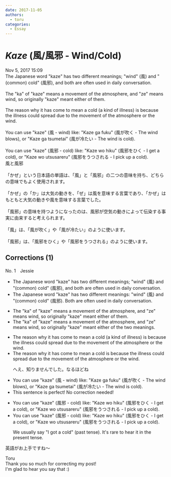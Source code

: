 ```yaml
---
date: 2017-11-05
authors:
  - toru
categories:
  - Essay
---
```


<h1 id="subject_show"><strong><em>Kaze</strong></em> (風/風邪 - Wind/Cold)</h1>
<div class="date">Nov 5, 2017 15:09</div>
<div id="post"><div id="body_show_ori">
The Japanese word "kaze" has two different meanings; "wind" (風) and "(common) cold" (風邪), and both are often used in daily conversation.<br/><br/>The "ka" of "kaze" means a movement of the atmosphere, and "ze" means wind, so originally "kaze" meant either of them.<br/><br/>The reason why it has come to mean a cold (a kind of illness) is because the illness could spread due to the movement of the atmosphere or the wind.<br/><br/>You can use "kaze" (風 - wind) like: "Kaze ga fuku" (風が吹く - The wind blows), or "Kaze ga tsumetai" (風が冷たい - The wind is cold).<br/><br/>You can use "kaze" (風邪 - cold) like: "Kaze wo hiku" (風邪をひく - I get a cold), or "Kaze wo utsusareru" (風邪をうつされる - I pick up a cold).
</div></div>

<!-- more -->

<div id="post_ja"><div id="body_show_mo">
風と風邪<br/><br/>「かぜ」という日本語の単語は、「風」と「風邪」の二つの意味を持ち、どちらの意味でもよく使用されます。<br/><br/>「かぜ」の「か」は大気の動きを、「ぜ」は風を意味する言葉であり、「かぜ」はもともと大気の動きや風を意味する言葉でした。<br/><br/>「風邪」の意味を持つようになったのは、風邪が空気の動きによって伝染する事実に由来すると考えられます。<br/><br/>「風」は、「風が吹く」や「風が冷たい」のように使います。<br/><br/>「風邪」は、「風邪をひく」や「風邪をうつされる」のように使います。
</div></div>

## Corrections (1)
<div id="block"><div class="first_name"> No. 1　<span class="just_name">Jessie</span></div><div id="block2">
<ul class="correction_field">
<li class="incorrect">The Japanese word "kaze" has two different meanings; "wind" (風) and "(common) cold" (風邪), and both are often used in daily conversation.</li>
<li class="corrected correct">
The Japanese word "kaze" has two different meanings<span class="f_blue">:</span> "wind" (風) and "(common) cold" (風邪). Both are often used in daily conversation.
</li>
</ul>
<ul class="correction_field">
<li class="incorrect">The "ka" of "kaze" means a movement of the atmosphere, and "ze" means wind, so originally "kaze" meant either of them.</li>
<li class="corrected correct">
The "ka" of "kaze" means a movement of the atmosphere, and "ze" means wind, so originally "kaze" meant either of the two meanings. 
</li>
</ul>
<ul class="correction_field">
<li class="incorrect">The reason why it has come to mean a cold (a kind of illness) is because the illness could spread due to the movement of the atmosphere or the wind.</li>
<li class="corrected correct">
The reason why it has come to mean a cold is because the illness could spread due to the movement of the atmosphere or the wind.
<p class="correction_comment">へえ、知りませんでした。なるほどね</p>
</li>
</ul>
<ul class="correction_field">
<li class="incorrect">You can use "kaze" (風 - wind) like: "Kaze ga fuku" (風が吹く - The wind blows), or "Kaze ga tsumetai" (風が冷たい - The wind is cold).</li>
<li class="corrected perfect">This sentence is perfect! No correction needed!</li>
</ul>
<ul class="correction_field">
<li class="incorrect">You can use "kaze" (風邪 - cold) like: "Kaze wo hiku" (風邪をひく - I get a cold), or "Kaze wo utsusareru" (風邪をうつされる - I pick up a cold).</li>
<li class="corrected correct">
You can use "kaze" (風邪 - cold) like: "Kaze wo hiku" (風邪をひく - I get a cold), or "Kaze wo utsusareru" (風邪をうつされる - I pick up a cold).
<p class="correction_comment">We usually say "I got a cold" (past tense). It's rare to hear it in the present tense.</p>
</li>
</ul>
<p class="comment_small">
 英語がお上手ですね〜
</p>

</div><div class="name"><span class="just_name">Toru</span><br>
Thank you so much for correcting my post!<br/>I'm glad to hear you say that :)
</div>
</div>
